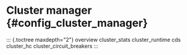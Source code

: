 Cluster manager {#config_cluster_manager}
===============

::: {.toctree maxdepth="2"}
overview cluster_stats cluster_runtime cds cluster_hc
cluster_circuit_breakers
:::
